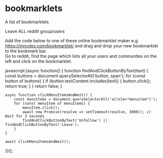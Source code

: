 # bookmarklets
A list of bookmarklets

Leave ALL reddit group/users

Add the code below to one of these online bookmarklet maker e.g. https://mrcoles.com/bookmarklet/  and drag and drop your new bookmarklet to the bookmark bar.  
Go to reddit, find the page which lists all your users and communites on the left and click on the bookmarklet. 

javascript:(async function() {
    function findAndClickButtonByText(text) {
        const buttons = document.querySelectorAll('button, span');
        for (const button of buttons) {
            if (button.textContent.includes(text)) {
                button.click();
                return true;
            }
        }
        return false;
    }

    async function clickMenuItemsAndWait() {
        const menuItems = document.querySelectorAll('a[role="menuitem"]');
        for (const menuItem of menuItems) {
            menuItem.click();
            await new Promise(resolve => setTimeout(resolve, 3000)); // Wait for 3 seconds
            findAndClickButtonByText('Unfollow') || findAndClickButtonByText('Leave');
        }
    }

    await clickMenuItemsAndWait();
})();
